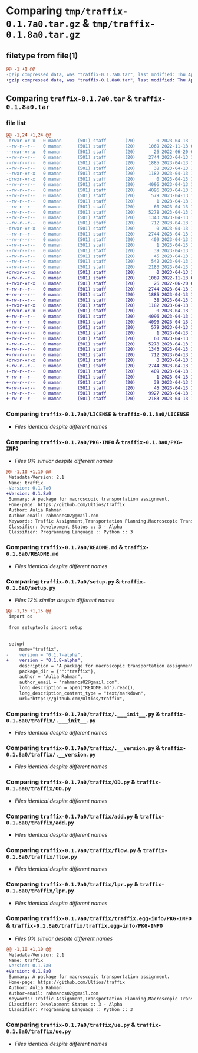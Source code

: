 # Comparing `tmp/traffix-0.1.7a0.tar.gz` & `tmp/traffix-0.1.8a0.tar.gz`

## filetype from file(1)

```diff
@@ -1 +1 @@
-gzip compressed data, was "traffix-0.1.7a0.tar", last modified: Thu Apr 13 18:55:37 2023, max compression
+gzip compressed data, was "traffix-0.1.8a0.tar", last modified: Thu Apr 13 19:30:08 2023, max compression
```

## Comparing `traffix-0.1.7a0.tar` & `traffix-0.1.8a0.tar`

### file list

```diff
@@ -1,24 +1,24 @@
-drwxr-xr-x   0 maman      (501) staff       (20)        0 2023-04-13 18:55:37.485759 traffix-0.1.7a0/
--rw-r--r--   0 maman      (501) staff       (20)     1069 2022-11-13 05:40:08.000000 traffix-0.1.7a0/LICENSE
--rwxr-xr-x   0 maman      (501) staff       (20)       26 2022-06-20 01:06:04.000000 traffix-0.1.7a0/MANIFEST.in
--rw-r--r--   0 maman      (501) staff       (20)     2744 2023-04-13 18:55:37.485183 traffix-0.1.7a0/PKG-INFO
--rw-r--r--   0 maman      (501) staff       (20)     1885 2023-04-13 14:57:03.000000 traffix-0.1.7a0/README.md
--rw-r--r--   0 maman      (501) staff       (20)       38 2023-04-13 18:55:37.485946 traffix-0.1.7a0/setup.cfg
--rwxr-xr-x   0 maman      (501) staff       (20)     1182 2023-04-13 18:54:58.000000 traffix-0.1.7a0/setup.py
-drwxr-xr-x   0 maman      (501) staff       (20)        0 2023-04-13 18:55:37.477088 traffix-0.1.7a0/traffix/
--rw-r--r--   0 maman      (501) staff       (20)     4096 2023-04-13 16:58:26.000000 traffix-0.1.7a0/traffix/.___init__.py
--rw-r--r--   0 maman      (501) staff       (20)     4096 2023-04-13 16:58:26.000000 traffix-0.1.7a0/traffix/.__version.py
--rw-r--r--   0 maman      (501) staff       (20)      579 2023-04-13 17:29:48.000000 traffix-0.1.7a0/traffix/OD.py
--rw-r--r--   0 maman      (501) staff       (20)        1 2023-04-13 18:53:38.000000 traffix-0.1.7a0/traffix/__init__.py
--rw-r--r--   0 maman      (501) staff       (20)       60 2023-04-13 18:55:16.000000 traffix-0.1.7a0/traffix/_version.py
--rw-r--r--   0 maman      (501) staff       (20)     5278 2023-04-13 17:31:32.000000 traffix-0.1.7a0/traffix/add.py
--rw-r--r--   0 maman      (501) staff       (20)     1343 2023-04-13 17:33:07.000000 traffix-0.1.7a0/traffix/flow.py
--rw-r--r--   0 maman      (501) staff       (20)      712 2023-04-13 17:34:01.000000 traffix-0.1.7a0/traffix/lpr.py
-drwxr-xr-x   0 maman      (501) staff       (20)        0 2023-04-13 18:55:37.483757 traffix-0.1.7a0/traffix/traffix.egg-info/
--rw-r--r--   0 maman      (501) staff       (20)     2744 2023-04-13 18:55:37.000000 traffix-0.1.7a0/traffix/traffix.egg-info/PKG-INFO
--rw-r--r--   0 maman      (501) staff       (20)      409 2023-04-13 18:55:37.000000 traffix-0.1.7a0/traffix/traffix.egg-info/SOURCES.txt
--rw-r--r--   0 maman      (501) staff       (20)        1 2023-04-13 18:55:37.000000 traffix-0.1.7a0/traffix/traffix.egg-info/dependency_links.txt
--rw-r--r--   0 maman      (501) staff       (20)       39 2023-04-13 18:55:37.000000 traffix-0.1.7a0/traffix/traffix.egg-info/requires.txt
--rw-r--r--   0 maman      (501) staff       (20)       45 2023-04-13 18:55:37.000000 traffix-0.1.7a0/traffix/traffix.egg-info/top_level.txt
--rw-r--r--   0 maman      (501) staff       (20)      542 2023-04-13 18:53:35.000000 traffix-0.1.7a0/traffix/traffix.py
--rw-r--r--   0 maman      (501) staff       (20)     2183 2023-04-13 17:35:01.000000 traffix-0.1.7a0/traffix/ue.py
+drwxr-xr-x   0 maman      (501) staff       (20)        0 2023-04-13 19:30:08.455361 traffix-0.1.8a0/
+-rw-r--r--   0 maman      (501) staff       (20)     1069 2022-11-13 05:40:08.000000 traffix-0.1.8a0/LICENSE
+-rwxr-xr-x   0 maman      (501) staff       (20)       26 2022-06-20 01:06:04.000000 traffix-0.1.8a0/MANIFEST.in
+-rw-r--r--   0 maman      (501) staff       (20)     2744 2023-04-13 19:30:08.454792 traffix-0.1.8a0/PKG-INFO
+-rw-r--r--   0 maman      (501) staff       (20)     1885 2023-04-13 14:57:03.000000 traffix-0.1.8a0/README.md
+-rw-r--r--   0 maman      (501) staff       (20)       38 2023-04-13 19:30:08.455546 traffix-0.1.8a0/setup.cfg
+-rwxr-xr-x   0 maman      (501) staff       (20)     1182 2023-04-13 19:25:57.000000 traffix-0.1.8a0/setup.py
+drwxr-xr-x   0 maman      (501) staff       (20)        0 2023-04-13 19:30:08.450335 traffix-0.1.8a0/traffix/
+-rw-r--r--   0 maman      (501) staff       (20)     4096 2023-04-13 16:58:26.000000 traffix-0.1.8a0/traffix/.___init__.py
+-rw-r--r--   0 maman      (501) staff       (20)     4096 2023-04-13 16:58:26.000000 traffix-0.1.8a0/traffix/.__version.py
+-rw-r--r--   0 maman      (501) staff       (20)      579 2023-04-13 17:29:48.000000 traffix-0.1.8a0/traffix/OD.py
+-rw-r--r--   0 maman      (501) staff       (20)        1 2023-04-13 18:53:38.000000 traffix-0.1.8a0/traffix/__init__.py
+-rw-r--r--   0 maman      (501) staff       (20)       60 2023-04-13 19:25:53.000000 traffix-0.1.8a0/traffix/_version.py
+-rw-r--r--   0 maman      (501) staff       (20)     5278 2023-04-13 17:31:32.000000 traffix-0.1.8a0/traffix/add.py
+-rw-r--r--   0 maman      (501) staff       (20)     1343 2023-04-13 17:33:07.000000 traffix-0.1.8a0/traffix/flow.py
+-rw-r--r--   0 maman      (501) staff       (20)      712 2023-04-13 17:34:01.000000 traffix-0.1.8a0/traffix/lpr.py
+drwxr-xr-x   0 maman      (501) staff       (20)        0 2023-04-13 19:30:08.453871 traffix-0.1.8a0/traffix/traffix.egg-info/
+-rw-r--r--   0 maman      (501) staff       (20)     2744 2023-04-13 19:30:08.000000 traffix-0.1.8a0/traffix/traffix.egg-info/PKG-INFO
+-rw-r--r--   0 maman      (501) staff       (20)      409 2023-04-13 19:30:08.000000 traffix-0.1.8a0/traffix/traffix.egg-info/SOURCES.txt
+-rw-r--r--   0 maman      (501) staff       (20)        1 2023-04-13 19:30:08.000000 traffix-0.1.8a0/traffix/traffix.egg-info/dependency_links.txt
+-rw-r--r--   0 maman      (501) staff       (20)       39 2023-04-13 19:30:08.000000 traffix-0.1.8a0/traffix/traffix.egg-info/requires.txt
+-rw-r--r--   0 maman      (501) staff       (20)       45 2023-04-13 19:30:08.000000 traffix-0.1.8a0/traffix/traffix.egg-info/top_level.txt
+-rw-r--r--   0 maman      (501) staff       (20)     9927 2023-04-13 19:28:42.000000 traffix-0.1.8a0/traffix/traffix.py
+-rw-r--r--   0 maman      (501) staff       (20)     2183 2023-04-13 17:35:01.000000 traffix-0.1.8a0/traffix/ue.py
```

### Comparing `traffix-0.1.7a0/LICENSE` & `traffix-0.1.8a0/LICENSE`

 * *Files identical despite different names*

### Comparing `traffix-0.1.7a0/PKG-INFO` & `traffix-0.1.8a0/PKG-INFO`

 * *Files 0% similar despite different names*

```diff
@@ -1,10 +1,10 @@
 Metadata-Version: 2.1
 Name: traffix
-Version: 0.1.7a0
+Version: 0.1.8a0
 Summary: A package for macroscopic transportation assignment.
 Home-page: https://github.com/Ultios/traffix
 Author: Aulia Rahman
 Author-email: rahmancs02@gmail.com
 Keywords: Traffic Assignment,Transportation Planning,Macroscopic Transportation Planning
 Classifier: Development Status :: 3 - Alpha
 Classifier: Programming Language :: Python :: 3
```

### Comparing `traffix-0.1.7a0/README.md` & `traffix-0.1.8a0/README.md`

 * *Files identical despite different names*

### Comparing `traffix-0.1.7a0/setup.py` & `traffix-0.1.8a0/setup.py`

 * *Files 12% similar despite different names*

```diff
@@ -1,15 +1,15 @@
 import os
 
 from setuptools import setup
 
 
 setup(
     name="traffix", 
-    version = "0.1.7-alpha",
+    version = "0.1.8-alpha",
     description = "A package for macroscopic transportation assignment.",
     package_dir = {"":"traffix"},
     author = "Aulia Rahman",
     author_email = "rahmancs02@gmail.com",
     long_description = open("README.md").read(),
     long_description_content_type = "text/markdown",
     url="https://github.com/Ultios/traffix",
```

### Comparing `traffix-0.1.7a0/traffix/.___init__.py` & `traffix-0.1.8a0/traffix/.___init__.py`

 * *Files identical despite different names*

### Comparing `traffix-0.1.7a0/traffix/.__version.py` & `traffix-0.1.8a0/traffix/.__version.py`

 * *Files identical despite different names*

### Comparing `traffix-0.1.7a0/traffix/OD.py` & `traffix-0.1.8a0/traffix/OD.py`

 * *Files identical despite different names*

### Comparing `traffix-0.1.7a0/traffix/add.py` & `traffix-0.1.8a0/traffix/add.py`

 * *Files identical despite different names*

### Comparing `traffix-0.1.7a0/traffix/flow.py` & `traffix-0.1.8a0/traffix/flow.py`

 * *Files identical despite different names*

### Comparing `traffix-0.1.7a0/traffix/lpr.py` & `traffix-0.1.8a0/traffix/lpr.py`

 * *Files identical despite different names*

### Comparing `traffix-0.1.7a0/traffix/traffix.egg-info/PKG-INFO` & `traffix-0.1.8a0/traffix/traffix.egg-info/PKG-INFO`

 * *Files 0% similar despite different names*

```diff
@@ -1,10 +1,10 @@
 Metadata-Version: 2.1
 Name: traffix
-Version: 0.1.7a0
+Version: 0.1.8a0
 Summary: A package for macroscopic transportation assignment.
 Home-page: https://github.com/Ultios/traffix
 Author: Aulia Rahman
 Author-email: rahmancs02@gmail.com
 Keywords: Traffic Assignment,Transportation Planning,Macroscopic Transportation Planning
 Classifier: Development Status :: 3 - Alpha
 Classifier: Programming Language :: Python :: 3
```

### Comparing `traffix-0.1.7a0/traffix/ue.py` & `traffix-0.1.8a0/traffix/ue.py`

 * *Files identical despite different names*

